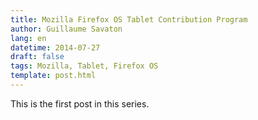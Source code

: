 ```yaml
---
title: Mozilla Firefox OS Tablet Contribution Program
author: Guillaume Savaton
lang: en
datetime: 2014-07-27
draft: false
tags: Mozilla, Tablet, Firefox OS
template: post.html
---
```


This is the first post in this series.
